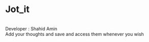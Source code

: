 # Jot_it
<br>
Developer : Shahid Amin
<br>
Add your thoughts and save and access them whenever you wish
